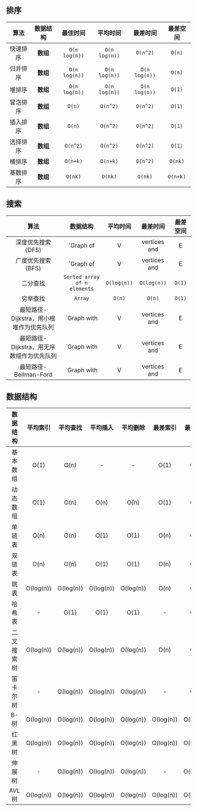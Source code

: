 ## 排序
算法 | 数据结构 | 最佳时间 | 平均时间 | 最差时间 | 最差空间
| :---: | :---: | :---: | :---: | :---: | :---: |
快速排序 | **数组** | `O(n log(n))` | `O(n log(n))` | ``O(n^2)`` | `O(n)`
归并排序 | **数组** | `O(n log(n))` | `O(n log(n))` | `O(n log(n))` | `O(n)`
堆排序 | **数组** | `O(n log(n))` | `O(n log(n))` | `O(n log(n))` | `O(1)`
冒泡排序 | **数组** | `O(n)` | `O(n^2)` | `O(n^2)` | `O(1)`
插入排序 | **数组** | `O(n)` | `O(n^2)` | `O(n^2)` | `O(1)`
选择排序 | **数组** | `O(n^2)` | `O(n^2)` | `O(n^2)` | `O(1)`
桶排序 | **数组** | `O(n+k)` | `O(n+k)` | `O(n^2)` | `O(nk)`
基数排序 | **数组** | `O(nk)` | `O(nk)` | `O(nk)` | `O(n+k)`

## 搜索
算法 | 数据结构 | 平均时间 | 最差时间 | 最差空间
| :---: | :---: | :---: |  :---: |  :---: | 
深度优先搜索 (DFS) | `Graph of |V| vertices and |E| edges` | -- | `O(|E| + |V|)` | `O(|V|)`
广度优先搜索 (BFS) | `Graph of |V| vertices and |E| edges` | -- | `O(|E| + |V|)` | `O(|V|)`
二分查找 | `Sorted array of n elements` | `O(log(n))` | `O(log(n))` | `O(1)`
穷举查找 | `Array` | `O(n)` | `O(n)` | `O(1)`
最短路径-Dijkstra，用小根堆作为优先队列 | `Graph with |V| vertices and |E| edges` | `O((|V| + |E|) log |V|)` | `O((|V| + |E|) log |V|)` | `O(|V|)`
最短路径-Dijkstra，用无序数组作为优先队列 | `Graph with |V| vertices and |E| edges` | `O(|V|^2)` | `O(|V|^2)` | `O(|V|)`
最短路径-Bellman-Ford | `Graph with |V| vertices and |E| edges` | `O(|V||E|)` | `O(|V||E|)` | `O(|V|)`

## 数据结构
数据结构 | 平均索引 | 平均查找 | 平均插入 | 平均删除 | 最差索引 | 最差查找 | 最差插入 | 最差删除 | 最差空间
| :---: | :---: | :---: | :---: | :---: | :---: | :---: | :---: | :---: | :---: | 
基本数组 | O(1) | O(n) | - | - | O(1) | O(n) | - | - | O(n)
动态数组 | O(1) | O(n) | O(n) | O(n) | O(1) | O(n) | O(n) | O(n) | O(n)
单链表 | O(n) | O(n) | O(1) | O(1) | O(n) | O(n) | O(1) | O(1) | O(n)
双链表 | O(n) | O(n) | O(1) | O(1) | O(n) | O(n) | O(1) | O(1) | O(n)
跳表 | O(log(n)) | O(log(n)) | O(log(n)) | O(log(n)) | O(n) | O(n) | O(n) | O(n) | O(n log(n))
哈希表 | - | O(1) | O(1) | O(1) | - | O(n) | O(n) | O(n) | O(n)
二叉搜索树 | O(log(n)) | O(log(n)) | O(log(n)) | O(log(n)) | O(n) | O(n) | O(n) | O(n) | O(n)
笛卡尔树 | - | O(log(n)) | O(log(n)) | O(log(n)) | - | O(n) | O(n) | O(n) | O(n)
B-树 | O(log(n)) | O(log(n)) | O(log(n)) | O(log(n)) | O(log(n)) | O(log(n)) | O(log(n)) | O(log(n)) | O(n)
红黑树 | O(log(n)) | O(log(n)) | O(log(n)) | O(log(n)) | O(log(n)) | O(log(n)) | O(log(n)) | O(log(n)) | O(n)
伸展树 | - | O(log(n)) | O(log(n)) | O(log(n)) | - | O(log(n)) | O(log(n)) | O(log(n)) | O(n)
AVL 树 | O(log(n)) | O(log(n)) | O(log(n)) | O(log(n)) | O(log(n)) | O(log(n)) | O(log(n)) | O(log(n)) | O(n)